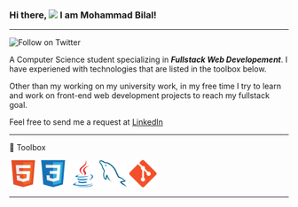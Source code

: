  ### Hi there, <img src="https://raw.githubusercontent.com/MartinHeinz/MartinHeinz/master/wave.gif" width="30px"> I am Mohammad Bilal!
 
 ---
 
 ![Follow on Twitter](https://img.shields.io/twitter/follow/mohammadbil1998?style=social)
 
 A Computer Science student specializing in ***Fullstack Web Developement***. I have experiened with technologies that are listed in the toolbox below. 
 
 Other than my working on my university work, in my free time I try to learn and work on front-end web development projects to reach my fullstack goal. 
 
 Feel free to send me a request at [LinkedIn](https://www.linkedin.com/in/mohammad-bilal-45440b168/)
 
 ---
 
 🎒 Toolbox
 
 <img src="https://github.com/devicons/devicon/blob/master/icons/html5/html5-original.svg" alt="HTML5 Logo" width="50" height="50" /> <img src="https://github.com/devicons/devicon/blob/master/icons/css3/css3-original.svg" alt="CSS3 Logo" width="50" height="50" /> <img src="https://github.com/devicons/devicon/blob/master/icons/java/java-original.svg" alt="Java Logo" width="50" height="50" /> <img src="https://github.com/devicons/devicon/blob/master/icons/mysql/mysql-original.svg" alt="MySQL Logo" width="50" height="50" /> <img src="https://github.com/devicons/devicon/blob/master/icons/git/git-original.svg" alt="Git Logo" width="50" height="50" />
 
 ---

<!--Check out these as well. 
[<img src="https://cdn.worldvectorlogo.com/logos/instagram-2-1.svg" alt="Instagram" width="50" height="50" />]()-->
